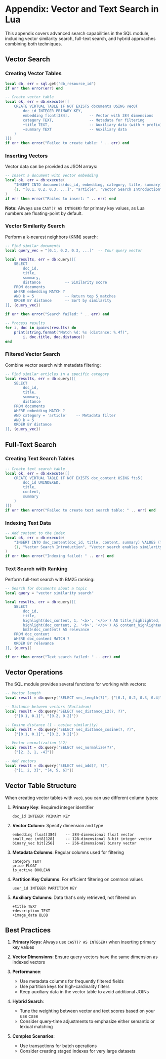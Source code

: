 # Appendix: Vector and Text Search in Lua

This appendix covers advanced search capabilities in the SQL module, including vector similarity search, full-text search, and hybrid approaches combining both techniques.

## Vector Search

### Creating Vector Tables

```lua
local db, err = sql.get("db_resource_id")
if err then error(err) end

-- Create vector table
local ok, err = db:execute([[
    CREATE VIRTUAL TABLE IF NOT EXISTS documents USING vec0(
        doc_id INTEGER PRIMARY KEY,
        embedding float[384],         -- Vector with 384 dimensions
        category TEXT,                -- Metadata for filtering
        +title TEXT,                  -- Auxiliary data (with + prefix)
        +summary TEXT                 -- Auxiliary data
    )
]])
if err then error("Failed to create table: " .. err) end
```

### Inserting Vectors

Vector data can be provided as JSON arrays:

```lua
-- Insert a document with vector embedding
local ok, err = db:execute(
    "INSERT INTO documents(doc_id, embedding, category, title, summary) VALUES (CAST(? AS INTEGER), ?, ?, ?, ?)",
    {1, "[0.1, 0.2, 0.3, ...]", "article", "Vector Search Introduction", "An overview of vector search technology"}
)
if err then error("Failed to insert: " .. err) end
```

**Note:** Always use `CAST(? AS INTEGER)` for primary key values, as Lua numbers are floating-point by default.

### Vector Similarity Search

Perform a k-nearest neighbors (KNN) search:

```lua
-- Find similar documents
local query_vec = "[0.1, 0.2, 0.3, ...]"  -- Your query vector

local results, err = db:query([[
    SELECT
        doc_id,
        title,
        summary,
        distance           -- Similarity score
    FROM documents
    WHERE embedding MATCH ?
    AND k = 5              -- Return top 5 matches
    ORDER BY distance      -- Sort by similarity
]], {query_vec})

if err then error("Search failed: " .. err) end

-- Process results
for i, doc in ipairs(results) do
    print(string.format("Match %d: %s (distance: %.4f)", 
        i, doc.title, doc.distance))
end
```

### Filtered Vector Search

Combine vector search with metadata filtering:

```lua
-- Find similar articles in a specific category
local results, err = db:query([[
    SELECT
        doc_id,
        title,
        summary,
        distance
    FROM documents
    WHERE embedding MATCH ?
    AND category = 'article'    -- Metadata filter
    AND k = 5
    ORDER BY distance
]], {query_vec})
```

## Full-Text Search

### Creating Text Search Tables

```lua
-- Create text search table
local ok, err = db:execute([[
    CREATE VIRTUAL TABLE IF NOT EXISTS doc_content USING fts5(
        doc_id UNINDEXED,
        title,
        content,
        summary
    )
]])
if err then error("Failed to create text search table: " .. err) end
```

### Indexing Text Data

```lua
-- Add content to the index
local ok, err = db:execute(
    "INSERT INTO doc_content(doc_id, title, content, summary) VALUES (?, ?, ?, ?)",
    {1, "Vector Search Introduction", "Vector search enables similarity-based retrieval...", "An overview of vector search technology"}
)
if err then error("Indexing failed: " .. err) end
```

### Text Search with Ranking

Perform full-text search with BM25 ranking:

```lua
-- Search for documents about a topic
local query = "vector similarity search"

local results, err = db:query([[
    SELECT
        doc_id,
        title,
        highlight(doc_content, 1, '<b>', '</b>') AS title_highlighted,
        highlight(doc_content, 2, '<b>', '</b>') AS content_highlighted,
        bm25(doc_content) AS relevance
    FROM doc_content
    WHERE doc_content MATCH ?
    ORDER BY relevance
]], {query})

if err then error("Text search failed: " .. err) end
```

## Vector Operations

The SQL module provides several functions for working with vectors:

```lua
-- Vector length
local result = db:query("SELECT vec_length(?)", {"[0.1, 0.2, 0.3, 0.4]"})

-- Distance between vectors (Euclidean)
local result = db:query("SELECT vec_distance_L2(?, ?)", 
    {"[0.1, 0.1]", "[0.2, 0.2]"})

-- Cosine distance (1 - cosine similarity)
local result = db:query("SELECT vec_distance_cosine(?, ?)", 
    {"[0.1, 0.1]", "[0.2, 0.2]"})

-- Vector normalization (L2)
local result = db:query("SELECT vec_normalize(?)", 
    {"[2, 3, 1, -4]"})

-- Add vectors
local result = db:query("SELECT vec_add(?, ?)",
    {"[1, 2, 3]", "[4, 5, 6]"})
```

## Vector Table Structure

When creating vector tables with `vec0`, you can use different column types:

1. **Primary Key**: Required integer identifier
   ```
   doc_id INTEGER PRIMARY KEY
   ```

2. **Vector Column**: Specify dimension and type
   ```
   embedding float[384]    -- 384-dimensional float vector
   small_vec int8[128]     -- 128-dimensional 8-bit integer vector
   binary_vec bit[256]     -- 256-dimensional binary vector
   ```

3. **Metadata Columns**: Regular columns used for filtering
   ```
   category TEXT
   price FLOAT
   is_active BOOLEAN
   ```

4. **Partition Key Columns**: For efficient filtering on common values
   ```
   user_id INTEGER PARTITION KEY
   ```

5. **Auxiliary Columns**: Data that's only retrieved, not filtered on
   ```
   +title TEXT
   +description TEXT
   +image_data BLOB
   ```

## Best Practices

1. **Primary Keys**: Always use `CAST(? AS INTEGER)` when inserting primary key values

2. **Vector Dimensions**: Ensure query vectors have the same dimension as indexed vectors

3. **Performance**:
   - Use metadata columns for frequently filtered fields
   - Use partition keys for high-cardinality filters
   - Keep auxiliary data in the vector table to avoid additional JOINs

4. **Hybrid Search**:
   - Tune the weighting between vector and text scores based on your use case
   - Consider query-time adjustments to emphasize either semantic or lexical matching

5. **Complex Scenarios**:
   - Use transactions for batch operations
   - Consider creating staged indexes for very large datasets